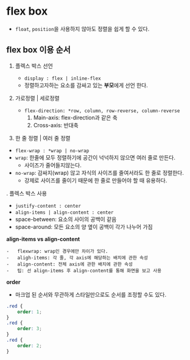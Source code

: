 # flex box

-   `float`, `position`을 사용하지 않아도 정렬을 쉽게 할 수 있다.

## flex box 이용 순서

1. 플렉스 박스 선언

    - `display : flex | inline-flex`
    - 정렬하고자하는 요소를 감싸고 있는 **부모**에게 선언 한다.

2. 가로정렬 | 세로정렬

    - `flex-direction: *row, column, row-reverse, column-reverse`
      1. Main-axis: flex-direction과 같은 축
      2. Cross-axis: 반대축

3. 한 줄 정렬 | 여러 줄 정렬
-   `flex-wrap : *wrap | no-wrap`
-   `wrap`: 한줄에 모두 정렬하기에 공간이 넉넉하지 않으면 여러 줄로 만든다.
    -   사이즈가 줄어들지않는다.
-   `no-wrap`: 감싸지(wrap) 않고 자식의 사이즈를 줄여서라도 한 줄로 정렬한다.
    -   강제로 사이즈를 줄이기 때문에 한 줄로 만들어야 할 때 유용하다.

. 플렉스 박스 사용

-   `justify-content : center `
-   `align-items | align-content : center`
-   space-between: 요소의 사이의 공백이 같음
-   space-around: 모든 요소의 양 옆이 공백이 각가 나누어 가짐

**align-items vs align-content**

    -   flexwrap: wrap인 경우에만 차이가 있다.
    -   aligh-items: 각 줄, 각 axis에 해당하는 배치에 관한 속성
    -   align-content: 전체 axis에 관한 배치에 관한 속성
    -   팁: 선 align-items 후 align-content를 통해 화면을 보고 사용

**order**

-   마크업 된 순서와 무관하게 스타일만으로도 순서를 조정할 수도 있다.

```css
.red {
    order: 1;
}
.red {
    order: 3;
}
.red {
    order: 2;
}
```
